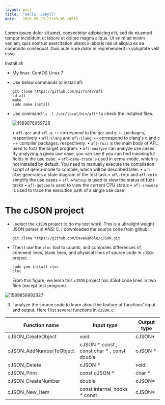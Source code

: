 ```yaml
---
layout: post
title:  "Hello, Jekyll"
date:   2020-05-20 21:03:36 +0530
---
```

Lorem ipsum dolor sit amet, consectetur adipisicing elit, sed do eiusmod tempor incididunt ut labore et dolore magna aliqua. Ut enim ad minim veniam, quis nostrud exercitation ullamco laboris nisi ut aliquip ex ea commodo consequat. Duis aute irure dolor in reprehenderit in voluptate velit esse

 Install afl

- My linux: CentOS Linux 7

- Use below commands to install afl:

  ```shell
  git clone https://github.com/mirrorer/afl
  cd afl
  make
  sudo make install
  ```

  

- Use command `ls -l /usr/local/bin/afl*` to check the installed files.

  ![1589878959728](C:\Users\wjq\AppData\Roaming\Typora\typora-user-images\1589878959728.png)

  • `afl-gcc` and `afl-g ++` correspond to the `gcc` and `g ++` packages, respectively
  • `afl-clang` and `afl-clang ++` correspond to clang's c and c ++ compiler packages, respectively.
  • `afl-fuzz` is the main body of AFL, used to fuzz the target program.
  • `afl-analyze` can analyze use cases. By analyzing a given use case, you can see if you can find meaningful fields in the use case.
  • `afl-qemu-trace` is used in qemu-mode, which is not installed by default. You need to manually execute the compilation script of qemu-mode to compile, which will be described later.
  • `afl-plot` generates a state diagram of the test task
  • `afl-tmin` and `afl-cmin` simplify the use cases
  • `afl-whatsup` is used to view the status of fuzz tasks
  • `afl-gotcpu` is used to view the current CPU status
  • `afl-showmap` is used to trace the execution path of a single use case

# The cJSON project 

- I select the  `cJSON` project to do my test work.  This is a ultralight weight JSON parser in ANSI C. I downloaded the source code from github: 

  ```shell
  git clone https://github.com/DaveGamble/cJSON.git
  ```

  

- Then I use the `cloc` tool to counts, and computes differences of, comment lines, blank lines, and physical lines of source code in `cJSON` project.  

  ```shell
  sudo yum install cloc
  cloc .
  ```

  From this figure, we learn this `cJSON` project has 3594  code lines in two files (except test program).

![1589859992627](C:\Users\wjq\AppData\Roaming\Typora\typora-user-images\1589859992627.png)
	

3. I analyze the source code to learn about the feature of functions' input and output. Here I list several functions in `cJSON.c` : 

| Function name           | Input type                                  | Output type |
| ----------------------- | ------------------------------------------- | ----------- |
| cJSON_CreateObject      | void                                        | cJSON*      |
| cJSON_AddNumberToObject | cJSON * const , const char * , const double | cJSON *     |
| cJSON_Delete            | cJSON *                                     | void        |
| cJSON_Print             | const cJSON *                               | char *      |
| cJSON_CreateNumber      | double                                      | cJSON*      |
| cJSON_New_Item          | const internal_hooks * const                | cJSON*      |

